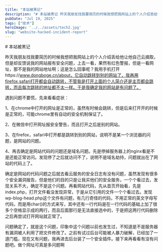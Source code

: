 ```yaml
---
title: "本站被黑记"
description: "# 本站被黑记 昨天我朋友找我要简历的时候我想把我网站上的个人介绍丢给他让他自己云摘取，但是却反馈说我的网站报 [&hellip;]"
pubDate: "Jul 19, 2025"
tags: ["技术"]
heroImage: '../../assets/tech2.jpg'
slug: "website-hacked-incident-report"
---
```


\# 本站被黑记

昨天我朋友找我要简历的时候我想把我网站上的个人介绍丢给他让他自己云摘取，但是却反馈说我的网站报有安全问题，上去一看，果然有红色警报，但是一看网址，那不是我的网站地址啊；这是怎么回事呢？我用手机打开https://www.dongboge.cn/about，它自动跳转到别的网站了，我再用firefox,safari打开都会自动跳转，不管我是打开上面的个人简介还是主页都会跳转，而且每次跳转的地址都不太一样。于是我确定我的网站是有问题了。

遇到问题不要慌，先来看看症状：

1、在chrome中打开的网址是正常的，虽然有时候会跳转，但是后来打开开的时候是正常的，可能chrome里有自动的安全机制保证了。

2、在微信中打开网址报安全警告，而且打开之后是别的网站。

3、在firefox，safari中打开都是跳转到别的网站，说明不是某一个浏览器的问题，是网站的问题。

4、再去确定是网站代码的问题还是域名问题。先是停掉服务器上的nginx看是不是还能正常访问。发现停了之后就访问不了，说明不是域名劫持，问题就出在了网站的代码上了。

确定是网站的代码问题之后就去看云服务的安全日志有没有问题，虽然发现有很多个安全漏洞报告，但是他们的目的只是让我买他们的安全服务，一个个看过去，发现关系不大，确定不是这个问题。再看网站代码，先从首页开始看，先是index.php，打开文件看没发现异常，于是从它引用的文件一个个看过去。发现wp-blog-head.php这个文件有问题，有几行奇怪的代码，不用正常的英文字母写代码，而是用char()的方式来写，其中还有一行代码是在一行代码的基础上加了很多个空格显示成的两行，而且后面那行是无法直接选中的，于是把这两行代码删除之后再尝试打开网站就正常了。

问题确定了，就是这个问题，印象中这个问题以前也发生过，不知道是不是服务器有漏洞被人利用了把文件修改了。之前有试过后台可能被人暴力破解，已经加了一道门槛，现在又有问题，我再进去后台装了一个安全插件。接下来再看看有没有问题吧。做个网址可真是多问题啊